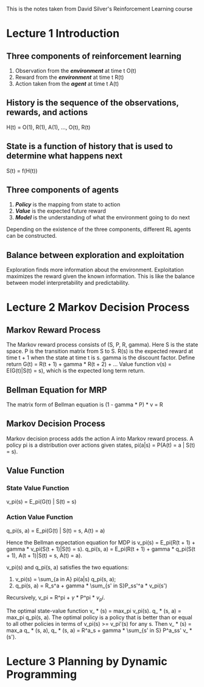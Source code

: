 This is the notes taken from David Silver's Reinforcement Learning course
# Lecture 1 Introduction

## Three components of reinforcement learning
1. Observation from the ***environment*** at time t O(t)
2. Reward from the ***environment*** at time t R(t)
3. Action taken from the ***agent*** at time t A(t)

## History is the sequence of the observations, rewards, and actions
H(t) = O(1), R(1), A(1), ..., O(t), R(t)

## State is a function of history that is used to determine what happens next
S(t) = f(H(t))

## Three components of agents
1. ***Policy*** is the mapping from state to action
2. ***Value*** is the expected future reward
3. ***Model*** is the understanding of what the environment going to do next

Depending on the existence of the three components, different RL agents can be constructed.

## Balance between exploration and exploitation
Exploration finds more information about the environment. Exploitation maximizes the reward given the known information. This is like the balance between model interpretability and predictability. 

# Lecture 2 Markov Decision Process
## Markov Reward Process
The Markov reward process consists of (S, P, R, gamma). Here S is the state space. P is the transition matrix from S to S. R(s) is the expected reward at time t + 1 when the state at time t is s. gamma is the discount factor.
Define return G(t) = R(t + 1) + gamma * R(t + 2) + ...
Value function v(s) = E(G(t)|S(t) = s), which is the expected long term return.

## Bellman Equation for MRP
The matrix form of Bellman equation is (1 - gamma * P) * v = R

## Markov Decision Process
Markov decision process adds the action A into Markov reward process. 
A policy pi is a distribution over actions given states, pi(a|s) = P(A(t) = a | S(t) = s).

## Value Function
### State Value Function
v_pi(s) = E_pi(G(t) | S(t) = s)
### Action Value Function
q_pi(s, a) = E_pi(G(t) | S(t) = s, A(t) = a)

Hence the Bellman expectation equation for MDP is 
v_pi(s) = E_pi(R(t + 1) + gamma * v_pi(S(t + 1)|S(t) = s). 
q_pi(s, a) = E_pi(R(t + 1) + gamma * q_pi(S(t + 1), A(t + 1)|S(t) = s, A(t) = a).

v_pi(s) and q_pi(s, a) satisfies the two equations:
1. v_pi(s) = \sum_{a in A} pi(a|s) q_pi(s, a);
2. q_pi(s, a) = R_s^a + gamma * \sum_{s' in S}P_ss'^a * v_pi(s')

Recursively, v_pi = R^pi + $\gamma$ * P^pi * $v_pi$.

The optimal state-value function v_ * (s) = max_pi v_pi(s). q_ * (s, a) = max_pi q_pi(s, a). The optimal policy is a policy that is better than or equal to all other policies in terms of v_pi(s) >= v_pi'(s) for any s. Then
v_ * (s) = max_a q_ * (s, a), q_ * (s, a) = R^a_s + gamma * \sum_{s' in S} P^a_ss' v_ * (s').

# Lecture 3 Planning by Dynamic Programming

